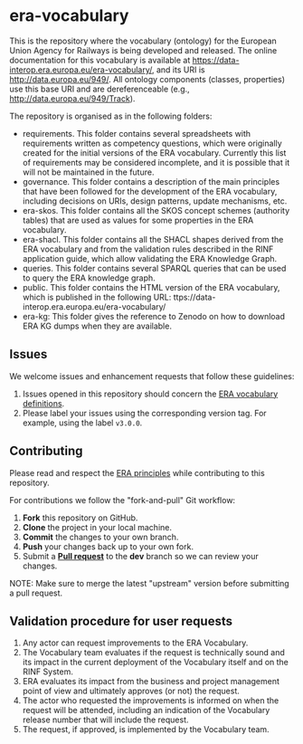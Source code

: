 # era-vocabulary

This is the repository where the vocabulary (ontology) for the European Union Agency for Railways is being developed and released. The online documentation for this vocabulary is available at https://data-interop.era.europa.eu/era-vocabulary/, and its URI is http://data.europa.eu/949/. All ontology components (classes, properties) use this base URI and are dereferenceable (e.g., http://data.europa.eu/949/Track).

The repository is organised as in the following folders:
* requirements. This folder contains several spreadsheets with requirements written as competency questions, which were originally created for the initial versions of the ERA vocabulary. Currently this list of requirements may be considered incomplete, and it is possible that it will not be maintained in the future.
* governance. This folder contains a description of the main principles that have been followed for the development of the ERA vocabulary, including decisions on URIs, design patterns, update mechanisms, etc.
* era-skos. This folder contains all the SKOS concept schemes (authority tables) that are used as values for some properties in the ERA vocabulary.
* era-shacl. This folder contains all the SHACL shapes derived from the ERA vocabulary and from the validation rules described in the RINF application guide, which allow validating the ERA Knowledge Graph.
* queries. This folder contains several SPARQL queries that can be used to query the ERA knowledge graph.
* public. This folder contains the HTML version of the ERA vocabulary, which is published in the following URL: ttps://data-interop.era.europa.eu/era-vocabulary/
* era-kg: This folder gives the reference to Zenodo on how to download ERA KG dumps when they are available.

## Issues

We welcome issues and enhancement requests that follow these guidelines:

1. Issues opened in this repository should concern the [ERA vocabulary definitions](https://github.com/Interoperable-data/ERA_vocabulary/issues).
2. Please label your issues using the corresponding version tag. For example, using the label `v3.0.0`.

## Contributing

Please read and respect the [ERA principles](governance/era-principles.md) while contributing to this repository.

For contributions we follow the "fork-and-pull" Git workflow:

1. **Fork** this repository on GitHub.
2. **Clone** the project in your local machine.
3. **Commit** the changes to your own branch.
4. **Push** your changes back up to your own fork.
5. Submit a [**Pull request**](https://github.com/Interoperable-data/ERA_vocabulary/pulls) to the **dev** branch so we can review your changes.

NOTE: Make sure to merge the latest "upstream" version before submitting a pull request.

## Validation procedure for user requests
1. Any actor can request improvements to the ERA Vocabulary.
2. The Vocabulary team evaluates if the request is technically sound and its impact in the current deployment of the Vocabulary itself and on the RINF System.
3. ERA evaluates its impact from the business and project management point of view and ultimately approves (or not) the request. 
4. The actor who requested the improvements is informed on when the request will be attended, including an indication of the Vocabulary release number that will include the request.
5. The request, if approved, is implemented by the Vocabulary team.

